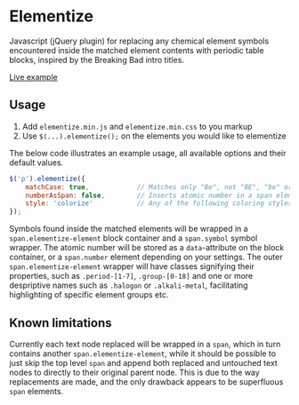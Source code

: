 # Elementize

Javascript (jQuery plugin) for replacing any chemical element symbols encountered inside the matched element contents with periodic table blocks, inspired by the Breaking Bad intro titles.

[Live example](http://dessibelle.github.io/elementize/example.html)

## Usage

1. Add `elementize.min.js` and `elementize.min.css` to you markup
2. Use `$(...).elementize();` on the elements you would like to elementize 

The below code illustrates an example usage, all available options and their default values.

```javascript
$('p').elementize({
    matchCase: true,            // Matches only "Be", not "BE", "be" or "bE"
    numberAsSpan: false,        // Inserts atomic number in a span element rather than data-attribute and :after pseudo-element
    style: 'colorize'           // Any of the following coloring styles: 'colorize', 'breaking-bad', 'clear'
});
```

Symbols found inside the matched elements will be wrapped in a `span.elementize-element` block container and a `span.symbol` symbol wrapper. The atomic number will be stored as a `data`-attribute on the block container, or a `span.number` element depending on your settings. The outer `span.elementize-element` wrapper will have classes signifying their properties, such as `.period-[1-7]`, `.group-[0-18]` and one or more despriptive names such as `.halogon` or `.alkali-metal`, facilitating highlighting of specific element groups etc.

## Known limitations

Currently each text node replaced will be wrapped in a `span`, which in turn contains another `span.elementize-element`, while it should be possible to just skip the top level `span` and append both replaced and untouched text nodes to directly to their original parent node. This is due to the way replacements are made, and the only drawback appears to be superfluous `span` elements.
